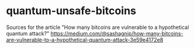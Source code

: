 # quantum-unsafe-bitcoins
Sources for the article "How many bitcoins are vulnerable to a hypothetical quantum attack?"
https://medium.com/@sashagnip/how-many-bitcoins-are-vulnerable-to-a-hypothetical-quantum-attack-3e59e4172e8